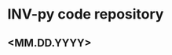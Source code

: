 # INV-py code repository

  <MM.DD.YYYY> <script name> <notes>
  --------------------------------------------------------------------
  12.14.2021 Stock_backtrader.py - code works for 2 different strategies
  
  01.14.2022 Google_trends_stock_predict.py - is the current project
  
  01.27.2002 Hi Everett! Follow the white rabbit down the coding rabbit hole.....
  
  check out:
  https://github.com/botcrypto-io/awesome-crypto-trading-bots

  
  
others scripts here are tests/tutorials

  
 
